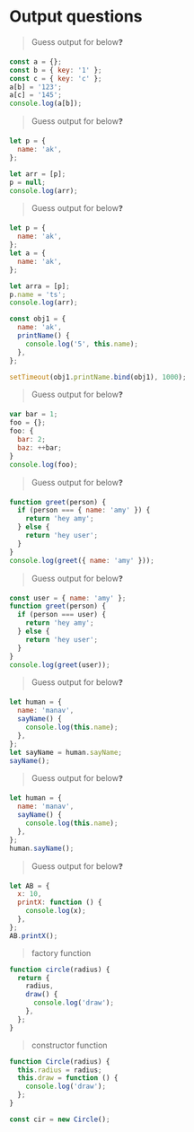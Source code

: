 # Output questions

> Guess output for below❓

```javascript
const a = {};
const b = { key: '1' };
const c = { key: 'c' };
a[b] = '123';
a[c] = '145';
console.log(a[b]);
```

> Guess output for below❓

```javascript
let p = {
  name: 'ak',
};

let arr = [p];
p = null;
console.log(arr);
```

> Guess output for below❓

```javascript
let p = {
  name: 'ak',
};
let a = {
  name: 'ak',
};

let arra = [p];
p.name = 'ts';
console.log(arr);

const obj1 = {
  name: 'ak',
  printName() {
    console.log('5', this.name);
  },
};

setTimeout(obj1.printName.bind(obj1), 1000);
```

> Guess output for below❓

```javascript
var bar = 1;
foo = {};
foo: {
  bar: 2;
  baz: ++bar;
}
console.log(foo);
```

> Guess output for below❓

```javascript
function greet(person) {
  if (person === { name: 'amy' }) {
    return 'hey amy';
  } else {
    return 'hey user';
  }
}
console.log(greet({ name: 'amy' }));
```

> Guess output for below❓

```javascript
const user = { name: 'amy' };
function greet(person) {
  if (person === user) {
    return 'hey amy';
  } else {
    return 'hey user';
  }
}
console.log(greet(user));
```

> Guess output for below❓

```javascript
let human = {
  name: 'manav',
  sayName() {
    console.log(this.name);
  },
};
let sayName = human.sayName;
sayName();
```

> Guess output for below❓

```javascript
let human = {
  name: 'manav',
  sayName() {
    console.log(this.name);
  },
};
human.sayName();
```

> Guess output for below❓

```javascript
let AB = {
  x: 10,
  printX: function () {
    console.log(x);
  },
};
AB.printX();
```

> factory function

```javascript
function circle(radius) {
  return {
    radius,
    draw() {
      console.log('draw');
    },
  };
}
```

> constructor function

```javascript
function Circle(radius) {
  this.radius = radius;
  this.draw = function () {
    console.log('draw');
  };
}

const cir = new Circle();
```
